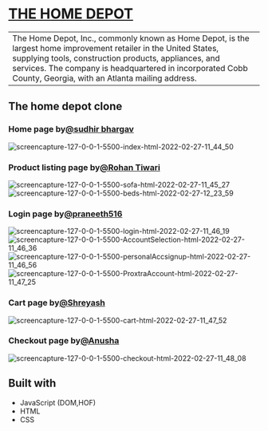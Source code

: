 # [THE HOME DEPOT](https://github.com/sudhirbhargav/Unit3_construct_week)
<table>
<tr>
<td>
The Home Depot, Inc., commonly known as Home Depot, is the largest home improvement retailer in the United States, supplying tools, construction products, appliances, and services. The company is headquartered in incorporated Cobb County, Georgia, with an Atlanta mailing address.
</td>
</tr>
</table>

## The home depot clone

### Home page by[@sudhir bhargav](https://github.com/sudhirbhargav)
![screencapture-127-0-0-1-5500-index-html-2022-02-27-11_44_50](https://user-images.githubusercontent.com/93834423/155871537-4683817a-6886-49f4-b1d0-8258c7008dee.png)

### Product listing page by[@Rohan Tiwari](https://github.com/ROHAN3110)
![screencapture-127-0-0-1-5500-sofa-html-2022-02-27-11_45_27](https://user-images.githubusercontent.com/93834423/155871784-0e3035cc-84bf-4a28-90c8-9149f70a7f8e.png)
![screencapture-127-0-0-1-5500-beds-html-2022-02-27-12_23_59](https://user-images.githubusercontent.com/93834423/155871835-5b2f6d31-1308-42e4-ba77-f1885824d244.png)

### Login page by[@praneeth516](https://github.com/praneeth516)
![screencapture-127-0-0-1-5500-login-html-2022-02-27-11_46_19](https://user-images.githubusercontent.com/93834423/155871887-2ee183df-9189-4c77-b766-54df23fb15b7.png)
![screencapture-127-0-0-1-5500-AccountSelection-html-2022-02-27-11_46_36](https://user-images.githubusercontent.com/93834423/155871891-699712d1-d119-4634-bf60-f8abeac89b1e.png)
![screencapture-127-0-0-1-5500-personalAccsignup-html-2022-02-27-11_46_56](https://user-images.githubusercontent.com/93834423/155871898-5024bdcc-c60c-4aa3-9fe1-c42c481efcdc.png)
![screencapture-127-0-0-1-5500-ProxtraAccount-html-2022-02-27-11_47_25](https://user-images.githubusercontent.com/93834423/155871900-bc046700-15a9-4392-b986-c48b646264c5.png)

### Cart page by[@Shreyash](https://github.com/ShreyashGedam)
![screencapture-127-0-0-1-5500-cart-html-2022-02-27-11_47_52](https://user-images.githubusercontent.com/93834423/155871939-13e95d66-6d72-467a-806d-a0f7ee0215bd.png)

### Checkout page by[@Anusha](https://github.com/anushaAnu333)
![screencapture-127-0-0-1-5500-checkout-html-2022-02-27-11_48_08](https://user-images.githubusercontent.com/93834423/155871955-1fb2f765-b4ba-4b3f-94b7-5a38cc2ca0c1.png)

## Built with 
- JavaScript (DOM,HOF)
- HTML
- CSS
